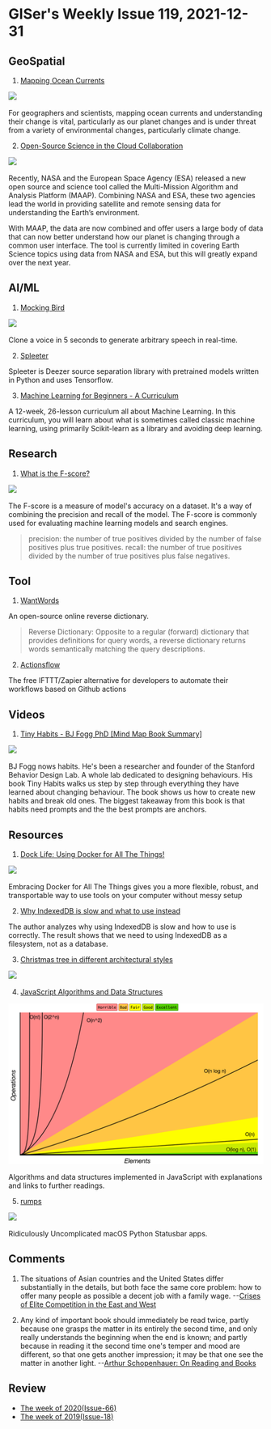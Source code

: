 # GISer's Weekly Issue 119, 2021-12-31

## GeoSpatial

1. [Mapping Ocean Currents](https://www.gislounge.com/mapping-ocean-currents/)

![](https://cdn.shortpixel.ai/spai/w_810+q_glossy+ret_img+to_webp/https://www.gislounge.com/wp-content/uploads/2021/12/great-ocean-conveyor-belt-nasa.png)

For geographers and scientists, mapping ocean currents and understanding their change is vital, particularly as our planet changes and is under threat from a variety of environmental changes, particularly climate change.

2. [Open-Source Science in the Cloud Collaboration](https://www.gislounge.com/platform-for-analyzing-geospatial-data-in-the-cloud/)

![](https://cdn.shortpixel.ai/spai/w_810+q_glossy+ret_img+to_webp/https://www.gislounge.com/wp-content/uploads/2022/01/icesat2_boreal_biomass-nasa-esa-map.png)

Recently, NASA and the European Space Agency (ESA) released a new open source and science tool called the Multi-Mission Algorithm and Analysis Platform (MAAP). Combining NASA and ESA, these two agencies lead the world in providing satellite and remote sensing data for understanding the Earth’s environment.

With MAAP, the data are now combined and offer users a large body of data that can now better understand how our planet is changing through a common user interface. The tool is currently limited in covering Earth Science topics using data from NASA and ESA, but this will greatly expand over the next year.

## AI/ML

1. [Mocking Bird](https://github.com/babysor/MockingBird)

![](https://user-images.githubusercontent.com/12797292/131216767-6eb251d6-14fc-4951-8324-2722f0cd4c63.jpg)

Clone a voice in 5 seconds to generate arbitrary speech in real-time.

2. [Spleeter](https://github.com/deezer/spleeter)

Spleeter is Deezer source separation library with pretrained models written in Python and uses Tensorflow.

3. [Machine Learning for Beginners - A Curriculum](https://github.com/microsoft/ML-For-Beginners)

A 12-week, 26-lesson curriculum all about Machine Learning. In this curriculum, you will learn about what is sometimes called classic machine learning, using primarily Scikit-learn as a library and avoiding deep learning.

## Research

1. [What is the F-score?](https://deepai.org/machine-learning-glossary-and-terms/f-score)

![](https://images.deepai.org/user-content/9954225913-thumb-4901.svg)

The F-score is a measure of model's accuracy on a dataset. It's a way of combining the precision and recall of the model. The F-score is commonly used for evaluating machine learning models and search engines.

> precision: the number of true positives divided by the number of false positives plus true positives.
> recall: the number of true positives divided by the number of true positives plus false negatives.

## Tool

1. [WantWords](https://github.com/thunlp/WantWords)

An open-source online reverse dictionary.

> Reverse Dictionary: Opposite to a regular (forward) dictionary that provides definitions for query words, a reverse dictionary returns words semantically matching the query descriptions.

2. [Actionsflow](https://github.com/actionsflow/actionsflow)

The free IFTTT/Zapier alternative for developers to automate their workflows based on Github actions

## Videos

1. [Tiny Habits - BJ Fogg PhD [Mind Map Book Summary]](https://www.youtube.com/watch?v=3pje2TsLrsQ)

![](https://i.ytimg.com/vi/3pje2TsLrsQ/maxresdefault.jpg)

BJ Fogg nows habits. He's been a researcher and founder of the Stanford Behavior Design Lab. A whole lab dedicated to designing behaviours. His book Tiny Habits walks us step by step through everything they have learned about changing behaviour. The book shows us how to create new habits and break old ones. The biggest takeaway from this book is that habits need prompts and the the best prompts are anchors.

## Resources

1. [Dock Life: Using Docker for All The Things!](https://nystudio107.com/blog/dock-life-using-docker-for-all-the-things)

![](https://nystudio107-ems2qegf7x6qiqq.netdna-ssl.com/img/blog/_1200x409_crop_center-center_100_line/anatomy-of-a-docker-alias.png.webp)

Embrac­ing Dock­er for All The Things gives you a more flex­i­ble, robust, and trans­portable way to use tools on your com­put­er with­out messy setup

2. [Why IndexedDB is slow and what to use instead](https://rxdb.info/slow-indexeddb.html)

The author analyzes why using IndexedDB is slow and how to use is correctly. The result shows that we need to using IndexedDB as a filesystem, not as a database.

3. [Christmas tree in different architectural styles](https://www.instagram.com/p/CX84PQ6okFY/)

![](https://cdn.beekka.com/blogimg/asset/202112/bg2021122921.webp)

4. [JavaScript Algorithms and Data Structures](https://github.com/trekhleb/javascript-algorithms)

![](https://github.com/trekhleb/javascript-algorithms/raw/master/assets/big-o-graph.png)

Algorithms and data structures implemented in JavaScript with explanations and links to further readings.

5. [rumps](https://github.com/jaredks/rumps)

![](https://camo.githubusercontent.com/7d2b262f8a41f70e9688ef4d62ff26e6712cdc3eb6b542a7dd811e76f891ac93/68747470733a2f2f7261772e6769746875622e636f6d2f6a617265646b732f72756d70732f6d61737465722f6578616d706c65732f72756d70735f6578616d706c652e706e67)

Ridiculously Uncomplicated macOS Python Statusbar apps.

## Comments

1.  The situations of Asian countries and the United States differ substantially in the details, but both face the same core problem: how to offer many people as possible a decent job with a family wage.
    --[Crises of Elite Competition in the East and West](https://americanaffairsjournal.org/2021/11/crises-of-elite-competition-in-the-east-and-west/)

2.  Any kind of important book should immediately be read twice, partly because one grasps the matter in its entirely the second time, and only really understands the beginning when the end is known; and partly because in reading it the second time one's temper and mood are different, so that one gets another impression; it may be that one see the matter in another light.
    --[Arthur Schopenhauer: On Reading and Books](https://fs.blog/schopenhauer-on-reading/)

## Review

- [The week of 2020(Issue-66)](https://github.com/lkcozy/weekly/blob/master/docs/2020/issue-66.md)
- [The week of 2019(Issue-18)](https://github.com/lkcozy/weekly/blob/master/docs/2019/issue-18.md)
